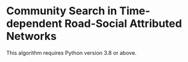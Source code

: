 # Community Search in Time-dependent Road-Social Attributed Networks
This algorithm requires Python version 3.8 or above.
